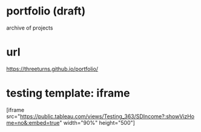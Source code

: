 # portfolio (draft)
archive of projects
# url
https://threeturns.github.io/portfolio/ 
# testing template: iframe 
[iframe src="https://public.tableau.com/views/Testing_363/SDIncome?:showVizHome=no&:embed=true" width="90%" height="500"]
